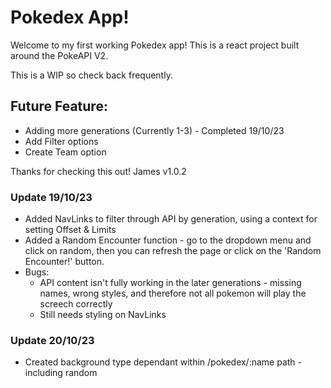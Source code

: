 # Pokedex App!

Welcome to my first working Pokedex app! This is a react project built around the PokeAPI V2.

This is a WIP so check back frequently.


## Future Feature: 

- Adding more generations (Currently 1-3) - Completed 19/10/23
- Add Filter options
- Create Team option

Thanks for checking this out!
James
v1.0.2

### Update 19/10/23
- Added NavLinks to filter through API by generation, using a context for setting Offset & Limits
- Added a Random Encounter function - go to the dropdown menu and click on random, then you can refresh the page or click on the 'Random Encounter!' button.
- Bugs: 
    - API content isn't fully working in the later generations - missing names, wrong styles, and therefore not all pokemon will play the screech correctly
    - Still needs styling on NavLinks

### Update 20/10/23
- Created background type dependant within /pokedex/:name path - including random
